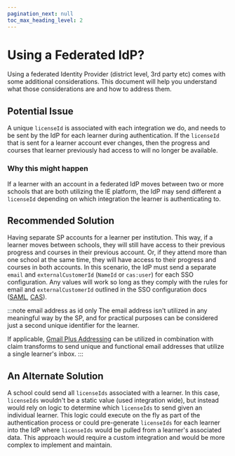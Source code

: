 ```yaml
---
pagination_next: null
toc_max_heading_level: 2
---
```


# Using a Federated IdP?

Using a federated Identity Provider (district level, 3rd party etc) comes with some additional considerations. This document will help you understand what those considerations are and how to address them.

## Potential Issue
A unique `licenseId` is associated with each integration we do, and needs to be sent by the IdP for each learner during authentication. If the `licenseId` that is sent for a learner account ever changes, then the progress and courses that learner previously had access to will no longer be available.

### Why this might happen
If a learner with an account in a federated IdP moves between two or more schools that are both utilizing the IE platform, the IdP may send different a `licenseId` depending on which integration the learner is authenticating to.

## Recommended Solution
Having separate SP accounts for a learner per institution. This way, if a learner moves between schools, they will still have access to their previous progress and courses in their previous account. Or, if they attend more than one school at the same time, they will have access to their progress and courses in both accounts. In this scenario, the IdP must send a separate `email` and `externalCustomerId` (`NameId` or `cas:user`) for each SSO configuration. Any values will work so long as they comply with the rules for email and `externalCustomerId` outlined in the SSO configuration docs ([SAML](./configuring-saml/saml2#external-customer-id), [CAS](./configuring-cas/cas#external-customer-id)).

:::note email address as id only
The email address isn't utilized in any meaningful way by the SP, and for practical purposes can be considered just a second unique identifier for the learner.

If applicable, [Gmail Plus Addressing](https://support.google.com/a/users/answer/9282734?hl=en) can be utilized in combination with claim transforms to send unique and functional email addresses that utilize a single learner's inbox.
:::

## An Alternate Solution
A school could send all `licenseIds` associated with a learner. In this case, `licenseIds` wouldn't be a static value (used integration wide), but instead would rely on logic to determine which `licenseIds` to send given an individual learner. This logic could execute on the fly as part of the authentication process or could pre-generate `licenseIds` for each learner into the IdP where `licenseIds` would be pulled from a learner's associated data. This approach would require a custom integration and would be more complex to implement and maintain.